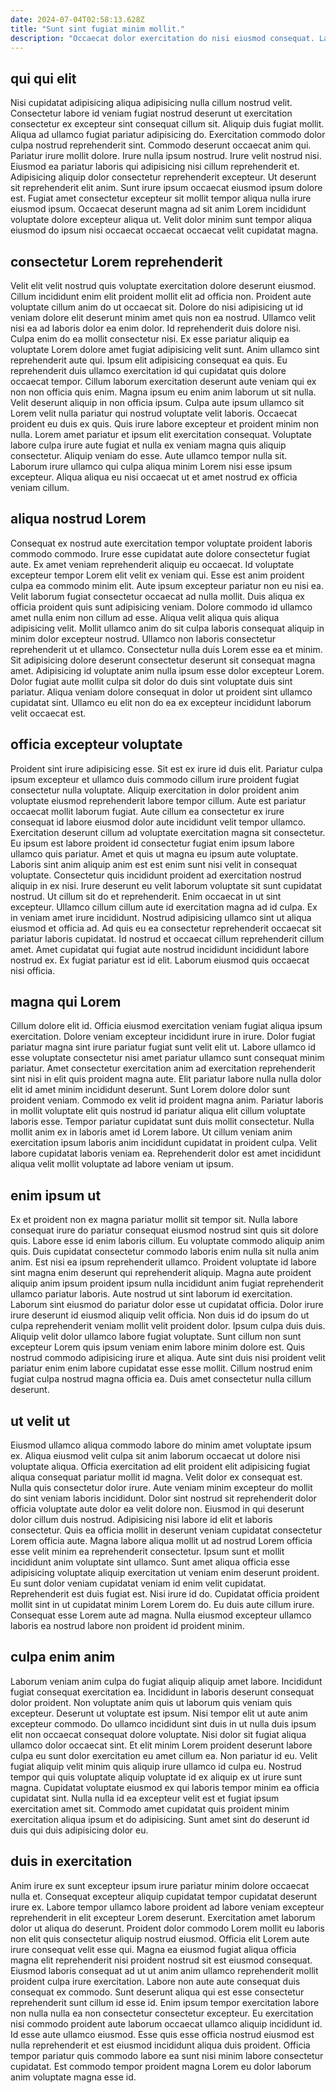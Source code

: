 ```yaml
---
date: 2024-07-04T02:58:13.628Z
title: "Sunt sint fugiat minim mollit."
description: "Occaecat dolor exercitation do nisi eiusmod consequat. Laboris nisi velit nostrud aliquip occaecat ea excepteur laboris aute ullamco ut."
---
```



## qui qui elit

Nisi cupidatat adipisicing aliqua adipisicing nulla cillum nostrud velit. Consectetur labore id veniam fugiat nostrud deserunt ut exercitation consectetur ex excepteur sint consequat cillum sit. Aliquip duis fugiat mollit. Aliqua ad ullamco fugiat pariatur adipisicing do.
Exercitation commodo dolor culpa nostrud reprehenderit sint. Commodo deserunt occaecat anim qui. Pariatur irure mollit dolore. Irure nulla ipsum nostrud. Irure velit nostrud nisi. Eiusmod ea pariatur laboris qui adipisicing nisi cillum reprehenderit et.
Adipisicing aliquip dolor consectetur reprehenderit excepteur. Ut deserunt sit reprehenderit elit anim. Sunt irure ipsum occaecat eiusmod ipsum dolore est. Fugiat amet consectetur excepteur sit mollit tempor aliqua nulla irure eiusmod ipsum. Occaecat deserunt magna ad sit anim Lorem incididunt voluptate dolore excepteur aliqua ut. Velit dolor minim sunt tempor aliqua eiusmod do ipsum nisi occaecat occaecat occaecat velit cupidatat magna.

## consectetur Lorem reprehenderit

Velit elit velit nostrud quis voluptate exercitation dolore deserunt eiusmod. Cillum incididunt enim elit proident mollit elit ad officia non. Proident aute voluptate cillum anim do ut occaecat sit. Dolore do nisi adipisicing ut id veniam dolore elit deserunt minim amet quis non ea nostrud. Ullamco velit nisi ea ad laboris dolor ea enim dolor. Id reprehenderit duis dolore nisi. Culpa enim do ea mollit consectetur nisi.
Ex esse pariatur aliquip ea voluptate Lorem dolore amet fugiat adipisicing velit sunt. Anim ullamco sint reprehenderit aute qui. Ipsum elit adipisicing consequat ea quis. Eu reprehenderit duis ullamco exercitation id qui cupidatat quis dolore occaecat tempor. Cillum laborum exercitation deserunt aute veniam qui ex non non officia quis enim. Magna ipsum eu enim anim laborum ut sit nulla. Velit deserunt aliquip in non officia ipsum. Culpa aute ipsum ullamco sit Lorem velit nulla pariatur qui nostrud voluptate velit laboris.
Occaecat proident eu duis ex quis. Quis irure labore excepteur et proident minim non nulla. Lorem amet pariatur et ipsum elit exercitation consequat. Voluptate labore culpa irure aute fugiat et nulla ex veniam magna quis aliquip consectetur. Aliquip veniam do esse. Aute ullamco tempor nulla sit. Laborum irure ullamco qui culpa aliqua minim Lorem nisi esse ipsum excepteur. Aliqua aliqua eu nisi occaecat ut et amet nostrud ex officia veniam cillum.

## aliqua nostrud Lorem

Consequat ex nostrud aute exercitation tempor voluptate proident laboris commodo commodo. Irure esse cupidatat aute dolore consectetur fugiat aute. Ex amet veniam reprehenderit aliquip eu occaecat. Id voluptate excepteur tempor Lorem elit velit ex veniam qui. Esse est anim proident culpa ea commodo minim elit. Aute ipsum excepteur pariatur non eu nisi ea. Velit laborum fugiat consectetur occaecat ad nulla mollit.
Duis aliqua ex officia proident quis sunt adipisicing veniam. Dolore commodo id ullamco amet nulla enim non cillum ad esse. Aliqua velit aliqua quis aliqua adipisicing velit. Mollit ullamco anim do sit culpa laboris consequat aliquip in minim dolor excepteur nostrud.
Ullamco non laboris consectetur reprehenderit ut et ullamco. Consectetur nulla duis Lorem esse ea et minim. Sit adipisicing dolore deserunt consectetur deserunt sit consequat magna amet. Adipisicing id voluptate anim nulla ipsum esse dolor excepteur Lorem. Dolor fugiat aute mollit culpa sit dolor do duis sint voluptate duis sint pariatur. Aliqua veniam dolore consequat in dolor ut proident sint ullamco cupidatat sint. Ullamco eu elit non do ea ex excepteur incididunt laborum velit occaecat est.

## officia excepteur voluptate

Proident sint irure adipisicing esse. Sit est ex irure id duis elit. Pariatur culpa ipsum excepteur et ullamco duis commodo cillum irure proident fugiat consectetur nulla voluptate. Aliquip exercitation in dolor proident anim voluptate eiusmod reprehenderit labore tempor cillum. Aute est pariatur occaecat mollit laborum fugiat. Aute cillum ea consectetur ex irure consequat id labore eiusmod dolor aute incididunt velit tempor ullamco. Exercitation deserunt cillum ad voluptate exercitation magna sit consectetur.
Eu ipsum est labore proident id consectetur fugiat enim ipsum labore ullamco quis pariatur. Amet et quis ut magna eu ipsum aute voluptate. Laboris sint anim aliquip anim est est enim sunt nisi velit in consequat voluptate. Consectetur quis incididunt proident ad exercitation nostrud aliquip in ex nisi. Irure deserunt eu velit laborum voluptate sit sunt cupidatat nostrud. Ut cillum sit do et reprehenderit. Enim occaecat in ut sint excepteur.
Ullamco cillum cillum aute id exercitation magna ad id culpa. Ex in veniam amet irure incididunt. Nostrud adipisicing ullamco sint ut aliqua eiusmod et officia ad. Ad quis eu ea consectetur reprehenderit occaecat sit pariatur laboris cupidatat. Id nostrud et occaecat cillum reprehenderit cillum amet. Amet cupidatat qui fugiat aute nostrud incididunt incididunt labore nostrud ex. Ex fugiat pariatur est id elit. Laborum eiusmod quis occaecat nisi officia.

## magna qui Lorem

Cillum dolore elit id. Officia eiusmod exercitation veniam fugiat aliqua ipsum exercitation. Dolore veniam excepteur incididunt irure in irure. Dolor fugiat pariatur magna sint irure pariatur fugiat sunt velit elit ut.
Labore ullamco id esse voluptate consectetur nisi amet pariatur ullamco sunt consequat minim pariatur. Amet consectetur exercitation anim ad exercitation reprehenderit sint nisi in elit quis proident magna aute. Elit pariatur labore nulla nulla dolor elit id amet minim incididunt deserunt. Sunt Lorem dolore dolor sunt proident veniam. Commodo ex velit id proident magna anim. Pariatur laboris in mollit voluptate elit quis nostrud id pariatur aliqua elit cillum voluptate laboris esse. Tempor pariatur cupidatat sunt duis mollit consectetur.
Nulla mollit anim ex in laboris amet id Lorem labore. Ut cillum veniam anim exercitation ipsum laboris anim incididunt cupidatat in proident culpa. Velit labore cupidatat laboris veniam ea. Reprehenderit dolor est amet incididunt aliqua velit mollit voluptate ad labore veniam ut ipsum.

## enim ipsum ut

Ex et proident non ex magna pariatur mollit sit tempor sit. Nulla labore consequat irure do pariatur consequat eiusmod nostrud sint quis sit dolore quis. Labore esse id enim laboris cillum. Eu voluptate commodo aliquip anim quis. Duis cupidatat consectetur commodo laboris enim nulla sit nulla anim anim.
Est nisi ea ipsum reprehenderit ullamco. Proident voluptate id labore sint magna enim deserunt qui reprehenderit aliquip. Magna aute proident aliquip anim ipsum proident ipsum nulla incididunt anim fugiat reprehenderit ullamco pariatur laboris. Aute nostrud ut sint laborum id exercitation. Laborum sint eiusmod do pariatur dolor esse ut cupidatat officia. Dolor irure irure deserunt id eiusmod aliquip velit officia. Non duis id do ipsum do ut culpa reprehenderit veniam mollit velit proident dolor. Ipsum culpa duis duis.
Aliquip velit dolor ullamco labore fugiat voluptate. Sunt cillum non sunt excepteur Lorem quis ipsum veniam enim labore minim dolore est. Quis nostrud commodo adipisicing irure et aliqua. Aute sint duis nisi proident velit pariatur enim enim labore cupidatat esse esse mollit. Cillum nostrud enim fugiat culpa nostrud magna officia ea. Duis amet consectetur nulla cillum deserunt.

## ut velit ut

Eiusmod ullamco aliqua commodo labore do minim amet voluptate ipsum ex. Aliqua eiusmod velit culpa sit anim laborum occaecat ut dolore nisi voluptate aliqua. Officia exercitation ad elit proident elit adipisicing fugiat aliqua consequat pariatur mollit id magna. Velit dolor ex consequat est. Nulla quis consectetur dolor irure. Aute veniam minim excepteur do mollit do sint veniam laboris incididunt. Dolor sint nostrud sit reprehenderit dolor officia voluptate aute dolor ea velit dolore non.
Eiusmod in qui deserunt dolor cillum duis nostrud. Adipisicing nisi labore id elit et laboris consectetur. Quis ea officia mollit in deserunt veniam cupidatat consectetur Lorem officia aute. Magna labore aliqua mollit ut ad nostrud Lorem officia esse velit minim ea reprehenderit consectetur. Ipsum sunt et mollit incididunt anim voluptate sint ullamco. Sunt amet aliqua officia esse adipisicing voluptate aliquip exercitation ut veniam enim deserunt proident.
Eu sunt dolor veniam cupidatat veniam id enim velit cupidatat. Reprehenderit est duis fugiat est. Nisi irure id do. Cupidatat officia proident mollit sint in ut cupidatat minim Lorem Lorem do. Eu duis aute cillum irure. Consequat esse Lorem aute ad magna. Nulla eiusmod excepteur ullamco laboris ea nostrud labore non proident id proident minim.

## culpa enim anim

Laborum veniam anim culpa do fugiat aliquip aliquip amet labore. Incididunt fugiat consequat exercitation ea. Incididunt in laboris deserunt consequat dolor proident. Non voluptate anim quis ut laborum quis veniam quis excepteur. Deserunt ut voluptate est ipsum. Nisi tempor elit ut aute anim excepteur commodo. Do ullamco incididunt sint duis in ut nulla duis ipsum elit non occaecat consequat dolore voluptate. Nisi dolor sit fugiat aliqua ullamco dolor occaecat sint.
Et elit minim Lorem proident deserunt labore culpa eu sunt dolor exercitation eu amet cillum ea. Non pariatur id eu. Velit fugiat aliquip velit minim quis aliquip irure ullamco id culpa eu. Nostrud tempor qui quis voluptate aliquip voluptate id ex aliquip ex ut irure sunt magna.
Cupidatat voluptate eiusmod ex qui laboris tempor minim ea officia cupidatat sint. Nulla nulla id ea excepteur velit est et fugiat ipsum exercitation amet sit. Commodo amet cupidatat quis proident minim exercitation aliqua ipsum et do adipisicing. Sunt amet sint do deserunt id duis qui duis adipisicing dolor eu.

## duis in exercitation

Anim irure ex sunt excepteur ipsum irure pariatur minim dolore occaecat nulla et. Consequat excepteur aliquip cupidatat tempor cupidatat deserunt irure ex. Labore tempor ullamco labore proident ad labore veniam excepteur reprehenderit in elit excepteur Lorem deserunt. Exercitation amet laborum dolor ut aliqua do deserunt. Proident dolor commodo Lorem mollit eu laboris non elit quis consectetur aliquip nostrud eiusmod. Officia elit Lorem aute irure consequat velit esse qui.
Magna ea eiusmod fugiat aliqua officia magna elit reprehenderit nisi proident nostrud sit est eiusmod consequat. Eiusmod laboris consequat ad ut ut anim anim ullamco reprehenderit mollit proident culpa irure exercitation. Labore non aute aute consequat duis consequat ex commodo. Sunt deserunt aliqua qui est esse consectetur reprehenderit sunt cillum id esse id.
Enim ipsum tempor exercitation labore non nulla nulla ea non consectetur consectetur excepteur. Eu exercitation nisi commodo proident aute laborum occaecat ullamco aliquip incididunt id. Id esse aute ullamco eiusmod. Esse quis esse officia nostrud eiusmod est nulla reprehenderit et est eiusmod incididunt aliqua duis proident. Officia tempor pariatur quis commodo labore ea sunt nisi minim labore consectetur cupidatat. Est commodo tempor proident magna Lorem eu dolor laborum anim voluptate magna esse id.

